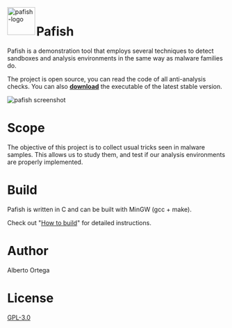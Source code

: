 
<img alt="pafish-logo" src="pafish/pafish.ico" align="left" width="64px">

# Pafish

Pafish is a demonstration tool that employs several techniques to detect sandboxes and analysis environments in the same way as malware families do.

The project is open source, you can read the code of all anti-analysis checks. You can also **[download](https://github.com/a0rtega/pafish/raw/master/pafish.exe)** the executable of the latest stable version.

![pafish screenshot](https://github.com/a0rtega/pafish/raw/dev/screenshots/v06/pafish_native_win10.png)

# Scope

The objective of this project is to collect usual tricks seen in malware samples. This allows us to study them, and test if our analysis environments are properly implemented.

# Build

Pafish is written in C and can be built with MinGW (gcc + make).

Check out "[How to build](https://github.com/a0rtega/pafish/wiki/How-to-build)" for detailed instructions.

# Author

Alberto Ortega

# License

[GPL-3.0](LICENSE.txt)
